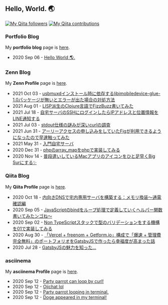 ## Hello, World. 🌏

[![My Qiita followers](https://qiita-badge.apiapi.app/s/huuya/posts.svg)](http://qiita.com/huuya)
[![My Qiita contributions](https://qiita-badge.apiapi.app/s/huuya/contributions.svg)](http://qiita.com/huuya)

### Portfolio Blog

My **portfolio blog** page is [here](https://huuya.gq/blog).

- 2020 Sep 06 - [Hello World 🌎. ](https://huuya.gq/blog/hello-world-fuya-blog)

### Zenn Blog

My **Zenn Profile** page is [here](https://zenn.dev/huuya).

- 2021 Oct 03 - [usbmuxdインストール時に依存するlibimobiledevice-glue-1.0パッケージが無いとエラーが出た場合の対処方法](https://zenn.dev/huuya/articles/3f5f9ecd7258b0)
- 2021 Aug 01 - [LISP派生のClojure言語でFizzBuzz書いてみた](https://zenn.dev/huuya/articles/601699ee8a5bc7)
- 2021 Jul 18 - [自宅サーバのSSHにログインしたらIPアドレスと位置情報をLINE通知する](https://zenn.dev/huuya/articles/9fbbb94888d1fb)
- 2021 Jul 03 - [stdout仕様の謎みが深いcurlの調査](https://zenn.dev/huuya/articles/72108f3600c05b)
- 2021 Jun 31 - [アーリーアクセスの申し込みをしていたFigが利用できるようになったので早速触ってみた](https://zenn.dev/huuya/articles/1d0e56a4c7c55c)
- 2021 May 31 - [入門自宅サーバ](https://zenn.dev/huuya/articles/2138e9fe12730d)
- 2020 Dec 31 - [phpのarray_mapをphpで実装してみる](https://zenn.dev/huuya/articles/e8fdefd948602f)
- 2020 Nov 14 - [普段遣いしているMacアプリのアイコンをひと足早くBig Surにする✨](https://zenn.dev/huuya/articles/e783c9d19f2aab67625d)

### Qiita Blog

My **Qiita Profile** page is [here](https://qiita.com/huuya).

- 2020 Oct 18 - [内向きDNSで宅内専用サーバを構築する：メモリ換装〜通電確認編](https://qiita.com/huuya/items/45a7c31409fdad0d7bf5)
- 2020 Sep 05 - [JavaScriptのbindをループ処理で定義していくヘルパー関数書いてみたンゴね〜](https://qiita.com/huuya/items/f69380195a5e0e730b75)
- 2020 Sep 02 - [Non TypeScriptスタックで型のバリデーションをする機構を01で実装してみる](https://qiita.com/huuya/items/a133497fa1a7cba192d7)
- 2020 Aug 30 - [「Vercel + freenom + Getform.io」構成で「爆速 + 管理費完全無料」のポートフォリオをGatsbyJSで作ったら幸福度が高まった話](https://qiita.com/huuya/items/a52609d5407ad873eaa2)
- 2020 Jul 28 - [GatsbyJSの魅力を知った...](https://qiita.com/huuya/items/2028ec526e14b031b17e)


### asciinema

My **asciinema Profile** page is [here](https://asciinema.org/~huuya).

- 2020 Sep 12 - [Party parrot can loop by curl!](https://asciinema.org/a/359341)
- 2020 Sep 12 - [Ojichat lol](https://asciinema.org/a/359338)
- 2020 Sep 12 - [Party parrot looping in terminal.](https://asciinema.org/a/359396)
- 2020 Sep 12 - [Doge appeared in my terminal!](https://asciinema.org/a/359344)
